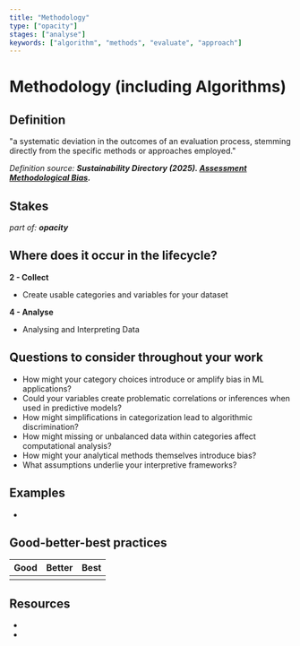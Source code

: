 ```yaml
---
title: "Methodology"
type: ["opacity"]
stages: ["analyse"]
keywords: ["algorithm", "methods", "evaluate", "approach"]
---
```

# Methodology (including Algorithms)

## Definition
"a systematic deviation in the outcomes of an evaluation process, stemming directly from the specific methods or approaches employed."
 
_Definition source: **Sustainability Directory (2025). [Assessment Methodological Bias](https://energy.sustainability-directory.com/term/data-durability/).**_

## Stakes
_part of: **opacity**_


  

## Where does it occur in the lifecycle?

**2 - Collect**

- Create usable categories and variables for your dataset

**4 - Analyse**

- Analysing and Interpreting Data

## Questions to consider throughout your work
- How might your category choices introduce or amplify bias in ML applications?
- Could your variables create problematic correlations or inferences when used in predictive models?
- How might simplifications in categorization lead to algorithmic discrimination?
- How might missing or unbalanced data within categories affect computational analysis?
- How might your analytical methods themselves introduce bias?
- What assumptions underlie your interpretive frameworks?

## Examples
-

## Good-better-best practices

| Good | Better | Best|
|---|---|---|
| | | | 


## Resources
- 
- 